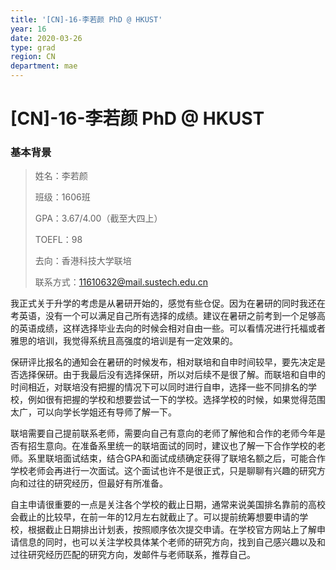 ```yaml
---
title: '[CN]-16-李若颜 PhD @ HKUST'
year: 16
date: 2020-03-26
type: grad
region: CN
department: mae
---
```


# [CN]-16-李若颜 PhD @ HKUST

### 基本背景

> 姓名：李若颜
>
> 班级：1606班
>
> GPA：3.67/4.00（截至大四上）
>
> TOEFL：98
>
> 去向：香港科技大学联培
>
> 联系方式：11610632@mail.sustech.edu.cn

 

我正式关于升学的考虑是从暑研开始的，感觉有些仓促。因为在暑研的同时我还在考英语，没有一个可以满足自己所有选择的成绩。建议在暑研之前考到一个足够高的英语成绩，这样选择毕业去向的时候会相对自由一些。可以看情况进行托福或者雅思的培训，我觉得系统且高强度的培训是有一定效果的。

 

保研评比报名的通知会在暑研的时候发布，相对联培和自申时间较早，要先决定是否选择保研。由于我最后没有选择保研，所以对后续不是很了解。而联培和自申的时间相近，对联培没有把握的情况下可以同时进行自申，选择一些不同排名的学校，例如很有把握的学校和想要尝试一下的学校。选择学校的时候，如果觉得范围太广，可以向学长学姐还有导师了解一下。

 

联培需要自己提前联系老师，需要向自己有意向的老师了解他和合作的老师今年是否有招生意向。在准备系里统一的联培面试的同时，建议也了解一下合作学校的老师。系里联培面试结束，结合GPA和面试成绩确定获得了联培名额之后，可能合作学校老师会再进行一次面试。这个面试也许不是很正式，只是聊聊有兴趣的研究方向和过往的研究经历，但最好有所准备。

 

自主申请很重要的一点是关注各个学校的截止日期，通常来说美国排名靠前的高校会截止的比较早，在前一年的12月左右就截止了。可以提前统筹想要申请的学校，根据截止日期排出计划表，按照顺序依次提交申请。在学校官方网站上了解申请信息的同时，也可以关注学校具体某个老师的研究方向，找到自己感兴趣以及和过往研究经历匹配的研究方向，发邮件与老师联系，推荐自己。